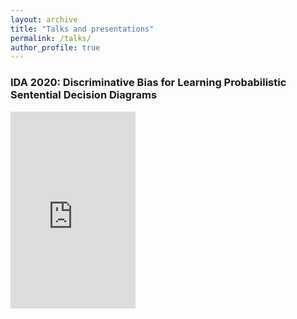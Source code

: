 ```yaml
---
layout: archive
title: "Talks and presentations"
permalink: /talks/
author_profile: true
---
```


### IDA 2020: Discriminative Bias for Learning Probabilistic Sentential Decision Diagrams
<iframe width="200" height="315" src="https://www.youtube.com/embed/watch?v=UBWkZAgwnaA" frameborder="0" allow="autoplay; encrypted-media" allowfullscreen></iframe>

